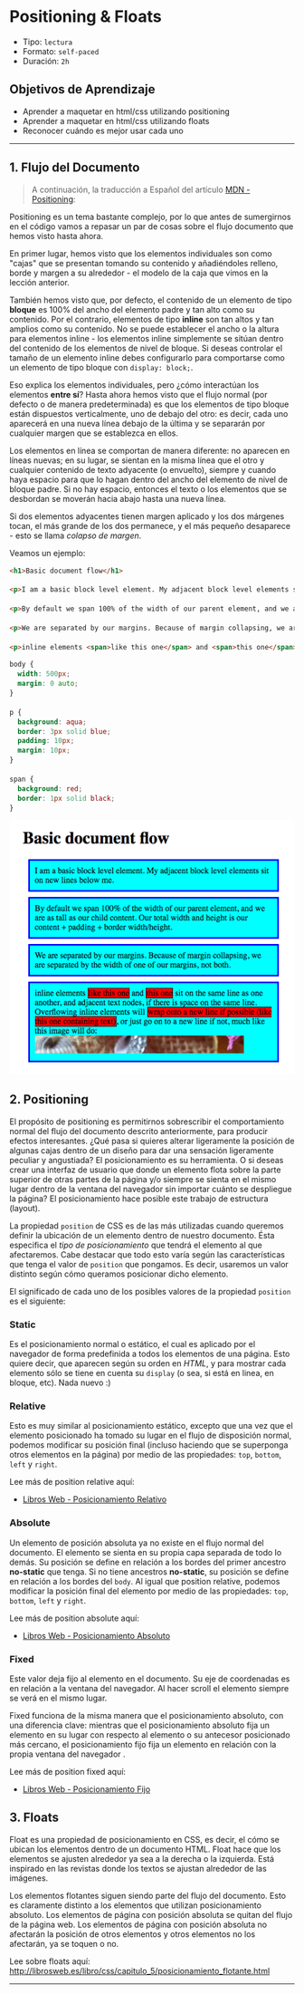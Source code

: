 # Positioning & Floats

- Tipo: `lectura`
- Formato: `self-paced`
- Duración: `2h`

## Objetivos de Aprendizaje

- Aprender a maquetar en html/css utilizando positioning
- Aprender a maquetar en html/css utilizando floats
- Reconocer cuándo es mejor usar cada uno

***


## 1. Flujo del Documento
>A continuación, la traducción a Español del artículo [MDN - Positioning](https://developer.mozilla.org/en-US/docs/Learn/CSS/CSS_layout/Positioning):


Positioning es un tema bastante complejo, por lo que antes de sumergirnos en el código vamos a repasar un par de cosas sobre el flujo documento que hemos visto hasta ahora.

En primer lugar, hemos visto que los elementos individuales son como "cajas" que se presentan tomando su contenido y añadiéndoles relleno, borde y margen a su alrededor - el modelo de la caja que vimos en la lección anterior.

También hemos visto que, por defecto, el contenido de un elemento de tipo **bloque** es 100% del ancho del elemento padre y tan alto como su contenido. Por el contrario, elementos de tipo **inline** son tan altos y tan amplios como su contenido. No se puede establecer el ancho o la altura para elementos inline - los elementos inline simplemente se sitúan dentro del contenido de los elementos de nivel de bloque. Si deseas controlar el tamaño de un elemento inline debes configurarlo para comportarse como un elemento de tipo bloque con `display: block;`.

Eso explica los elementos individuales, pero ¿cómo interactúan los elementos **entre sí**? Hasta ahora hemos visto que el flujo normal (por defecto o de manera predeterminada) es que los elementos de tipo bloque están dispuestos verticalmente, uno de debajo del otro: es decir, cada uno aparecerá en una nueva línea debajo de la última y se separarán por cualquier margen que se establezca en ellos.

Los elementos en línea se comportan de manera diferente: no aparecen en líneas nuevas; en su lugar, se sientan en la misma línea que el otro y cualquier contenido de texto adyacente (o envuelto), siempre y cuando haya espacio para que lo hagan dentro del ancho del elemento de nivel de bloque padre. Si no hay espacio, entonces el texto o los elementos que se desbordan se moverán hacia abajo hasta una nueva línea.

Si dos elementos adyacentes tienen margen aplicado y los dos márgenes tocan, el más grande de los dos permanece, y el más pequeño desaparece - esto se llama _colapso de margen_.

Veamos un ejemplo:

```html
<h1>Basic document flow</h1>

<p>I am a basic block level element. My adjacent block level elements sit on new lines below me.</p>

<p>By default we span 100% of the width of our parent element, and we are as tall as our child content. Our total width and height is our content + padding + border width/height.</p>

<p>We are separated by our margins. Because of margin collapsing, we are separated by the width of one of our margins, not both.</p>

<p>inline elements <span>like this one</span> and <span>this one</span> sit on the same line as one another, and adjacent text nodes, if there is space on the same line. Overflowing inline elements will <span>wrap onto a new line if possible (like this one containing text)</span>, or just go on to a new line if not, much like this image will do: <img src="https://mdn.mozillademos.org/files/13360/long.jpg"></p>

```

```css
body {
  width: 500px;
  margin: 0 auto;
}

p {
  background: aqua;
  border: 3px solid blue;
  padding: 10px;
  margin: 10px;
}

span {
  background: red;
  border: 1px solid black;
}
```

![Inline Style](img-normal-flow.png)

## 2. Positioning

El propósito de positioning es permitirnos sobrescribir el comportamiento normal del flujo del documento descrito anteriormente, para producir efectos interesantes. ¿Qué pasa si quieres alterar ligeramente la posición de algunas cajas dentro de un diseño para dar una sensación ligeramente peculiar y angustiada? El posicionamiento es su herramienta. O si deseas crear una interfaz de usuario que donde un elemento flota sobre la parte superior de otras partes de la página y/o siempre se sienta en el mismo lugar dentro de la ventana del navegador sin importar cuánto se despliegue la página? El posicionamiento hace posible este trabajo de estructura (layout).

La propiedad `position` de CSS es de las más utilizadas cuando queremos definir la ubicación de un elemento dentro de nuestro documento. Ésta especifica el _tipo de posicionamiento_ que tendrá el elemento al que afectaremos. Cabe destacar que todo esto varía según las características que tenga el valor de `position` que pongamos. Es decir, usaremos un valor distinto según cómo queramos posicionar dicho elemento.

El significado de cada uno de los posibles valores de la propiedad `position` es el siguiente:

### Static
Es el posicionamiento normal o estático, el cual es aplicado por el navegador de forma predefinida a todos los elementos de una página. Esto quiere decir, que aparecen según su orden en _HTML_, y para mostrar cada elemento sólo se tiene en cuenta su `display` (o sea, si está en linea, en bloque, etc). Nada nuevo :)

<!-- Este valor no utiliza un eje de coordenadas, por lo que no toma en cuenta las propiedades `left`, `right`, `top` y `bottom`; por lo que si las ponemos, no sucederá nada con el elemento.

![static](https://cdn-images-1.medium.com/max/800/1*oNAAc_CUeTsAqPpOZjRwKA.png) -->

### Relative

Esto es muy similar al posicionamiento estático, excepto que una vez que el elemento posicionado ha tomado su lugar en el flujo de disposición normal, podemos modificar su posición final (incluso haciendo que se superponga otros elementos en la página) por medio de las propiedades: `top`, `bottom`, `left` y `right`.

Lee más de position relative aquí:
* [Libros Web - Posicionamiento Relativo](http://librosweb.es/libro/css/capitulo_5/posicionamiento_relativo.html)

### Absolute
Un elemento de posición absoluta ya no existe en el flujo normal del documento. El elemento se sienta en su propia capa separada de todo lo demás. Su posición se define en relación a los bordes del primer ancestro **no-static** que tenga. Si no tiene ancestros **no-static**, su posición se define en relación a los bordes del `body`. Al igual que position relative, podemos modificar la posición final del elemento por medio de las propiedades: `top`, `bottom`, `left` y `right`.

<!-- ![absolute-code](https://cdn-images-1.medium.com/max/800/1*I-L5xJ7P8HLPs8bPfbMWTQ.png)
![absolute](https://cdn-images-1.medium.com/max/800/1*j1j32f4xx26URfN99BjTmw.png) -->

Lee más de position absolute aquí:

* [Libros Web - Posicionamiento Absoluto](http://librosweb.es/libro/css/capitulo_5/posicionamiento_absoluto.html)

### Fixed
Este valor deja fijo al elemento en el documento. Su eje de coordenadas es en relación a la ventana del navegador. Al hacer scroll el elemento siempre se verá en el mismo lugar.

Fixed funciona de la misma manera que el posicionamiento absoluto, con una diferencia clave: mientras que el posicionamiento absoluto fija un elemento en su lugar con respecto al elemento <html> o su antecesor posicionado más cercano, el posicionamiento fijo fija un elemento en relación con la propia ventana del navegador .

Lee más de position fixed aquí:
* [Libros Web - Posicionamiento Fijo](http://librosweb.es/libro/css/capitulo_5/posicionamiento_fijo.html)

<!-- >La propiedad position no permite controlar el posicionamiento flotante, que se establece con otra propiedad llamada float y que se explica más adelante. Además, la propiedad position sólo indica cómo se posiciona una caja, pero no la desplaza. -->

## 3. Floats

Float es una propiedad de posicionamiento en CSS, es decir, el cómo se ubican los elementos dentro de un documento HTML. Float hace que los elementos se ajusten alrededor ya sea a la derecha o la izquierda. Está inspirado en las revistas donde los textos se ajustan alrededor de las imágenes.

<!-- Podemos observar un ejemplo de float en un documento de word cuando “cuadramos” la imagen, o sea, que el texto se ajuste alrededor de la imagen. Acá un ejemplo:

imagen -->

Los elementos flotantes siguen siendo parte del flujo del documento. Esto es claramente distinto a los elementos que utilizan posicionamiento absoluto. Los elementos de página con posición absoluta se quitan del flujo de la página web. Los elementos de página con posición absoluta no afectarán la posición de otros elementos y otros elementos no los afectarán, ya se toquen o no.

Lee sobre floats aquí:
http://librosweb.es/libro/css/capitulo_5/posicionamiento_flotante.html


<!-- ### Valores de float

#### None
El elemento no flota. Este es el valor inicial.

#### Left
el elemento flota a la izquierda de su bloque contenedor

#### Right
el elemento flota a la derecha de su bloque contenedor

#### Inherit
El elemento hereda la dirección de flotación de su padre


### Float vs Position: Absolute
Los elementos flotantes siguen siendo una parte del flujo de la página web . Esto es claramente diferente de elementos de página que utilizan posicionamiento absoluto. Elementos de la página con posición absoluta se retiran del flujo de la página, como cuando el cuadro de texto en el diseño de impresión se le dijo que ignorar la envoltura de la página.

### Clear
Es una propiedad que se utiliza para controlar el comportamiento de los elementos flotantes.
Como ya sabemos, los elementos después de un elemento flotante fluirán a su alrededor.
En caso no quisiéramos que eso suceda con clear se especifica que un elemento no admite un flotante sobre su izquierda, sobre su derecha o a ambos lados.

#### Valores de clear

- none: predeterminado, permite elementos flotantes en ambos lado.
- left: No se permiten elementos flotantes en el lado izquierdo.
- right: No se permiten elementos flotantes en el lado derecho.
- both: No se permiten elementos flotantes en el lado izquierdo o derecho.
- inherit: Hereda el valor de su elemento padre.

Veamos un ejemplo: Queremos hacer un navegador de páginas. Entonces le damos la propiedad de float y le ponemos lo valores dependiendo de a qué lado queremos que vaya.

imagen aqui


### Clearfix
El maravilloso hack clearfix nos sirve para los contenedores de elementos float.

#### Colapso del contenedor padre
Normalmente si tenemos un elemento float dentro de un de un contenedor, éste, se reducirá y no contará al elemento flotante para su alto. Como en el siguiente caso:
imagen aqui

*Una forma de arreglar el código es agregar un elemento invisible que agregue un clear both al final del código.

#### Arreglando el colapso: Overflow auto
Una forma de arreglar el código y que debemos aplicar con mucho cuidado es overflow:hidden u overflow:auto.
Nota: A veces esto genera un scrollbar no deseado en el código
imagen

#### Arreglando el colapso: clearfix
Le devuelve la capacidad al contenedor de block-elements “flotados” de contenerlos en una alineación horizontal.
imagen -->

***
